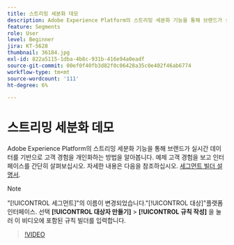 ```yaml
---
title: 스트리밍 세분화 데모
description: Adobe Experience Platform의 스트리밍 세분화 기능을 통해 브랜드가 실시간 데이터를 기반으로 고객 경험을 개인화하는 방법을 알아봅니다. 예제 고객 경험을 보고 인터페이스를 간단히 살펴보십시오.
feature: Segments
role: User
level: Beginner
jira: KT-5628
thumbnail: 36184.jpg
exl-id: 822a5115-1dba-4b8c-931b-416e94a0eadf
source-git-commit: 00ef0f40fb3d82f0c06428a35c0e402f46ab6774
workflow-type: tm+mt
source-wordcount: '111'
ht-degree: 6%

---
```


# 스트리밍 세분화 데모

Adobe Experience Platform의 스트리밍 세분화 기능을 통해 브랜드가 실시간 데이터를 기반으로 고객 경험을 개인화하는 방법을 알아봅니다. 예제 고객 경험을 보고 인터페이스를 간단히 살펴보십시오. 자세한 내용은 다음을 참조하십시오. [세그먼트 빌더 설명서](https://experienceleague.adobe.com/docs/experience-platform/segmentation/ui/segment-builder.html).

>[!NOTE]
>
> &quot;[!UICONTROL 세그먼트]&quot;의 이름이 변경되었습니다.&quot;[!UICONTROL 대상]&quot;플랫폼 인터페이스. 선택 **[!UICONTROL 대상자 만들기]** > **[!UICONTROL 규칙 작성]** 을 눌러 이 비디오에 포함된 규칙 빌더를 입력합니다.

>[!VIDEO](https://video.tv.adobe.com/v/36184?learn=on)


